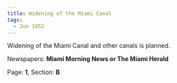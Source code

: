 ```yaml
---  
title: Widening of the Miami Canal  
tags:  
  - Jun 1952  
---  
```

  
Widening of the Miami Canal and other canals is planned.  
  
Newspapers: **Miami Morning News or The Miami Herald**  
  
Page: **1**, Section: **B** 
